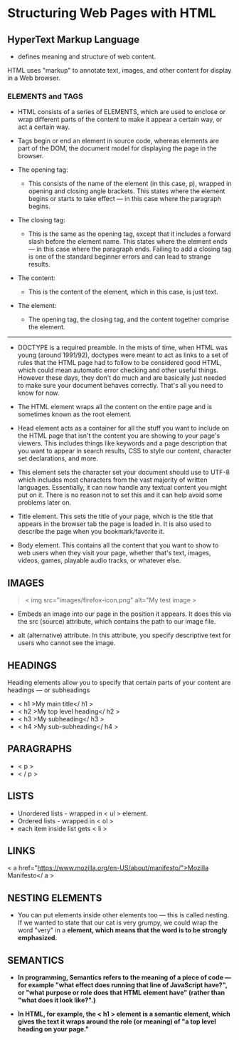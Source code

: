 # Structuring Web Pages with HTML

## HyperText Markup Language

- defines meaning and structure of web content.

HTML uses "markup" to annotate text, images, and other content for display in a Web browser. 

### ELEMENTS and TAGS
- HTML consists of a series of ELEMENTS, which are used to enclose or wrap different parts of the content to make it appear a certain way, or act a certain way. 

- Tags begin or end an element in source code, whereas elements are part of the DOM, the document model for displaying the page in the browser.



- The opening tag: 
    - This consists of the name of the element (in this case, p), wrapped in opening and closing angle brackets. This states where the element begins or starts to take effect — in this case where the paragraph begins.

- The closing tag: 
    - This is the same as the opening tag, except that it includes a forward slash before the element name. This states where the element ends — in this case where the paragraph ends. Failing to add a closing tag is one of the standard beginner errors and can lead to strange results.

- The content: 
    - This is the content of the element, which in this case, is just text.

- The element: 
    - The opening tag, the closing tag, and the content together comprise the element.

---

- DOCTYPE is a required preamble. In the mists of time, when HTML was young (around 1991/92), doctypes were meant to act as links to a set of rules that the HTML page had to follow to be considered good HTML, which could mean automatic error checking and other useful things. However these days, they don't do much and are basically just needed to make sure your document behaves correctly. That's all you need to know for now.

- The HTML element wraps all the content on the entire page and is sometimes known as the root element.

- Head element acts as a container for all the stuff you want to include on the HTML page that isn't the content you are showing to your page's viewers. This includes things like keywords and a page description that you want to appear in search results, CSS to style our content, character set declarations, and more.

- This element sets the character set your document should use to UTF-8 which includes most characters from the vast majority of written languages. Essentially, it can now handle any textual content you might put on it. There is no reason not to set this and it can help avoid some problems later on.

- Title element. This sets the title of your page, which is the title that appears in the browser tab the page is loaded in. It is also used to describe the page when you bookmark/favorite it.

- Body element. This contains all the content that you want to show to web users when they visit your page, whether that's text, images, videos, games, playable audio tracks, or whatever else.

## IMAGES
> < img src="images/firefox-icon.png" alt="My test image >

- Embeds an image into our page in the position it appears. It does this via the src (source) attribute, which contains the path to our image file.

- alt (alternative) attribute. In this attribute, you specify descriptive text for users who cannot see the image.

## HEADINGS

Heading elements allow you to specify that certain parts of your content are headings — or subheadings

- < h1 >My main title</ h1 >
- < h2 >My top level heading</ h2 >
- < h3 >My subheading</ h3 >
- < h4 >My sub-subheading</ h4 >

## PARAGRAPHS

- < p > 
- < / p >

## LISTS

- Unordered lists - wrapped in < ul > element. 
- Ordered lists - wrapped in < ol >
- each item inside list gets < li >

## LINKS

< a href="https://www.mozilla.org/en-US/about/manifesto/">Mozilla Manifesto</ a >


## NESTING ELEMENTS

- You can put elements inside other elements too — this is called nesting. If we wanted to state that our cat is very grumpy, we could wrap the word "very" in a <strong> element, which means that the word is to be strongly emphasized.

## SEMANTICS

- In programming, Semantics refers to the meaning of a piece of code — for example "what effect does running that line of JavaScript have?", or "what purpose or role does that HTML element have" (rather than "what does it look like?".)

- In HTML, for example, the < h1 > element is a semantic element, which gives the text it wraps around the role (or meaning) of "a top level heading on your page."